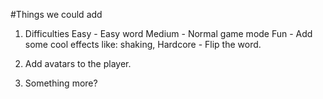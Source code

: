 #Things we could add

1. Difficulties 
Easy - Easy word
Medium - Normal game mode
Fun - Add some cool effects like: shaking, 
Hardcore - Flip the word.

2. Add avatars to the player.

3. Something more?
